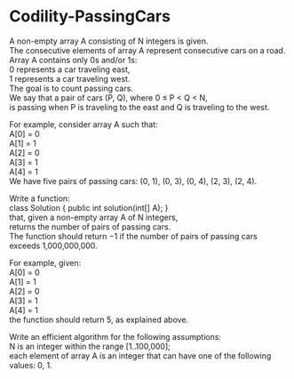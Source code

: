 # Codility-PassingCars
A non-empty array A consisting of N integers is given.</br>
The consecutive elements of array A represent consecutive cars on a road.</br>
Array A contains only 0s and/or 1s:</br>
0 represents a car traveling east,</br>
1 represents a car traveling west.</br>
The goal is to count passing cars.</br>
We say that a pair of cars (P, Q), where 0 ≤ P < Q < N,</br>
is passing when P is traveling to the east and Q is traveling to the west.

For example, consider array A such that:</br>
A[0] = 0</br>
A[1] = 1</br>
A[2] = 0</br>
A[3] = 1</br>
A[4] = 1</br>
We have five pairs of passing cars: (0, 1), (0, 3), (0, 4), (2, 3), (2, 4).

Write a function:</br>
class Solution { public int solution(int[] A); }</br>
that, given a non-empty array A of N integers,</br> 
returns the number of pairs of passing cars.</br>
The function should return −1 if the number of pairs of passing cars exceeds 1,000,000,000.

For example, given:</br>
A[0] = 0</br>
A[1] = 1</br>
A[2] = 0</br>
A[3] = 1</br>
A[4] = 1</br>
the function should return 5, as explained above.

Write an efficient algorithm for the following assumptions:</br>
N is an integer within the range [1..100,000];</br>
each element of array A is an integer that can have one of the following values: 0, 1.
